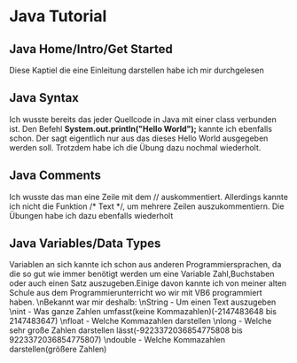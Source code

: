 # Java Tutorial
## Java Home/Intro/Get Started 
Diese Kaptiel die eine Einleitung darstellen habe ich mir durchgelesen
## Java Syntax
Ich wusste bereits das jeder Quellcode in Java mit einer class verbunden ist. Den Befehl **System.out.println("Hello World");** kannte ich ebenfalls schon. Der sagt eigentlich nur aus das dieses Hello World ausgegeben werden soll. Trotzdem habe ich die Übung dazu nochmal wiederholt.
## Java Comments
Ich wusste das man eine Zeile mit dem // auskommentiert. Allerdings kannte ich nicht die Funktion  /* Text */, um mehrere Zeilen auszukommentiern. Die Übungen habe ich dazu ebenfalls wiederholt
## Java Variables/Data Types
Variablen an sich kannte ich schon aus anderen Programmiersprachen, da die so gut wie immer benötigt werden um eine Variable Zahl,Buchstaben oder auch einen Satz auszugeben.Einige davon kannte ich von meiner alten Schule aus dem Programmierunterricht wo wir mit VB6 programmiert haben. 
\\nBekannt war mir deshalb:
\\nString - Um einen Text auszugeben
\\nint - Was ganze Zahlen umfasst(keine Kommazahlen)(-2147483648 bis 2147483647)
\\nfloat - Welche Kommazahlen darstellen
\\nlong - Welche sehr große Zahlen darstellen lässt(-9223372036854775808 bis 9223372036854775807)
\\ndouble - Welche Kommazahlen darstellen(größere Zahlen)
 
